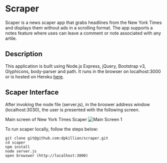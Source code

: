 # Scraper
Scaper is a news scaper app that grabs headlines from the New York Times and displays them without ads in a scrolling format.  The app supports a notes feature where uses can leave a comment or note associated with any artile.


## Description
This application is built using Node.js Express, jQuery, Bootstrap v3, Glyphicons, body-parser and path.  It runs in the browser on localhost:3000 or is hosted on Heroku [here](https://www.heroku.com/).

## Scaper Interface
After invoking the node file (server.js), in the broswer address window (localhost:3030), the user is presented with the following screen.

Main screen of New York Times Scaper
![Main Screen 1](./images/scaper.jpeg)





To run scaper locally, follow the steps below:
```
git clone git@github.com:dpkillian/scraper.git
cd scaper
npm install
node server.js
open browswer (http://localhost:3000)
```
